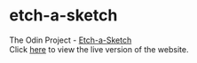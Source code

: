 # etch-a-sketch
The Odin Project - <a href="https://www.theodinproject.com/lessons/foundations-etch-a-sketch" target="_blank">Etch-a-Sketch</a>
<br/>
Click <a href="https://e-bold.github.io/etch-a-sketch/">here</a> to view the live version of the website.
